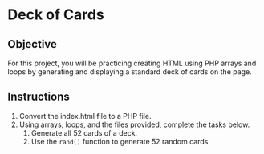 # Deck of Cards

## Objective
For this project, you will be practicing creating HTML using PHP arrays and loops by generating and displaying a standard deck of cards on the page.

## Instructions

1. Convert the index.html file to a PHP file.
1. Using arrays, loops, and the files provided, complete the tasks below.
    1. Generate all 52 cards of a deck.
    1. Use the `rand()` function to generate 52 random cards
